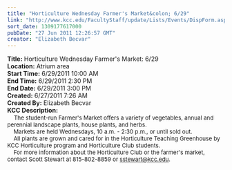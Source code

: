```yaml
---
title: "Horticulture Wednesday Farmer's Market&colon; 6/29"
link: "http://www.kcc.edu/FacultyStaff/update/Lists/Events/DispForm.aspx?ID=99"
sort_date: 1309177617000
pubDate: "27 Jun 2011 12:26:57 GMT"
creator: "Elizabeth Becvar"
---
```


<div><b>Title:</b> Horticulture Wednesday Farmer&#39;s Market: 6/29</div>
<div><b>Location:</b> Atrium area</div>
<div><b>Start Time:</b> 6/29/2011 10:00 AM</div>
<div><b>End Time:</b> 6/29/2011 2:30 PM</div>
<div><b>End Date:</b> 6/29/2011 3:00 PM</div>
<div><b>Created:</b> 6/27/2011 7:26 AM</div>
<div><b>Created By:</b> Elizabeth Becvar</div>
<div><b>KCC Description:</b> <div class=ExternalClass67FBFE7400914C09BD1FD0AD1069DBDD><div>   <font size=2> The student-run Farmer's Market offers a variety of vegetables, annual and perennial landscape plants, house plants, and herbs. <br>    Markets are held Wednesdays, 10 a.m. - 2:30 p.m., or until sold out.<br>    All plants are grown and cared for in the Horticulture Teaching Greenhouse by KCC Horticulture program and Horticulture Club students. <br>    For more information about the Horticulture Club or the farmer's market, contact Scott Stewart at 815-802-8859 or </font><a href="mailto:sstewart@kcc.edu"><font size=2>sstewart@kcc.edu</font></a><font size=2>.</font></div>
<div><font size=2></font> </div></div></div>
